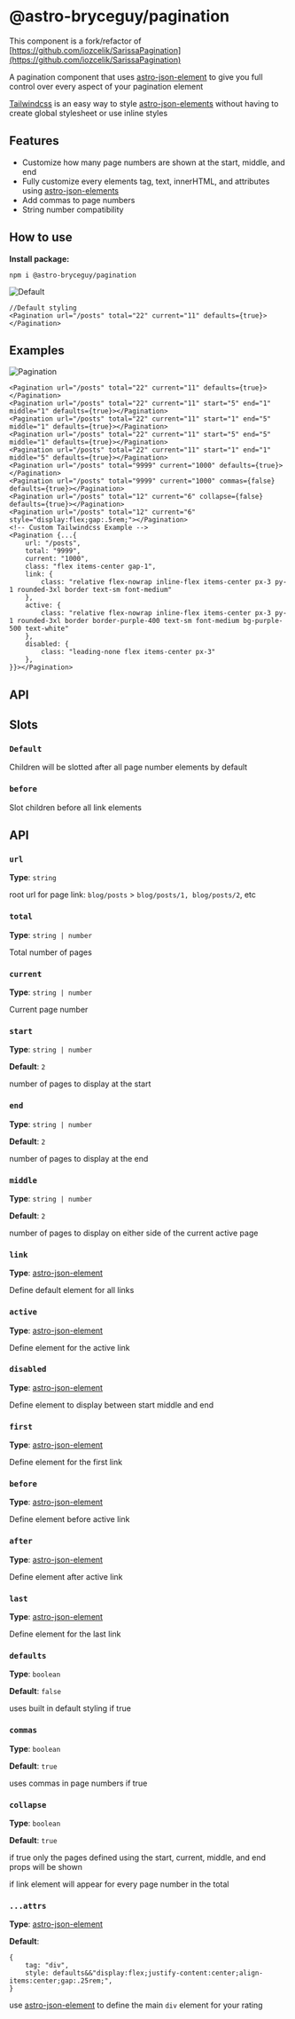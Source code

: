 # @astro-bryceguy/pagination

This component is a fork/refactor of [https://github.com/iozcelik/SarissaPagination](https://github.com/iozcelik/SarissaPagination)

A pagination component that uses [astro-json-element](https://github.com/BryceRussell/astro-json-element) to give you full control over every aspect of your pagination element

[Tailwindcss](https://tailwindcss.com) is an easy way to style [astro-json-elements](https://github.com/BryceRussell/astro-json-element) without having to create global stylesheet or use inline styles

## Features

- Customize how many page numbers are shown at the start, middle, and end
- Fully customize every elements tag, text, innerHTML, and attributes using [astro-json-elements](https://github.com/BryceRussell/astro-json-element)
- Add commas to page numbers
- String number compatibility

## How to use

__Install package:__

```
npm i @astro-bryceguy/pagination
```

![Default](https://raw.githubusercontent.com/BryceRussell/astro-bryceguy/master/packages/pagination/examples/default.PNG)

```
//Default styling
<Pagination url="/posts" total="22" current="11" defaults={true}></Pagination>
```

## Examples

![Pagination](https://raw.githubusercontent.com/BryceRussell/astro-bryceguy/master/packages/pagination/examples/pagination.PNG)

```
<Pagination url="/posts" total="22" current="11" defaults={true}></Pagination>
<Pagination url="/posts" total="22" current="11" start="5" end="1" middle="1" defaults={true}></Pagination>
<Pagination url="/posts" total="22" current="11" start="1" end="5" middle="1" defaults={true}></Pagination>
<Pagination url="/posts" total="22" current="11" start="5" end="5" middle="1" defaults={true}></Pagination>
<Pagination url="/posts" total="22" current="11" start="1" end="1" middle="5" defaults={true}></Pagination>
<Pagination url="/posts" total="9999" current="1000" defaults={true}></Pagination>
<Pagination url="/posts" total="9999" current="1000" commas={false} defaults={true}></Pagination>
<Pagination url="/posts" total="12" current="6" collapse={false} defaults={true}></Pagination>
<Pagination url="/posts" total="12" current="6" style="display:flex;gap:.5rem;"></Pagination>
<!-- Custom Tailwindcss Example -->
<Pagination {...{
    url: "/posts",
    total: "9999",
    current: "1000",
    class: "flex items-center gap-1",
    link: {
        class: "relative flex-nowrap inline-flex items-center px-3 py-1 rounded-3xl border text-sm font-medium"
    },
    active: {
        class: "relative flex-nowrap inline-flex items-center px-3 py-1 rounded-3xl border border-purple-400 text-sm font-medium bg-purple-500 text-white"
    },
    disabled: {
        class: "leading-none flex items-center px-3"
    },
}}></Pagination>
```

## API

## Slots

### `Default`

Children will be slotted after all page number elements by default

### `before`

Slot children before all link elements

## API

### `url`

**Type**: `string`

root url for page link: `blog/posts` > `blog/posts/1, blog/posts/2`, etc

### `total`

**Type**: `string | number`

Total number of pages

### `current`

**Type**: `string | number`

Current page number

### `start`

**Type**: `string | number`

**Default**: `2`

number of pages to display at the start

### `end`

**Type**: `string | number`

**Default**: `2`

number of pages to display at the end

### `middle`

**Type**: `string | number`

**Default**: `2`

number of pages to display on either side of the current active page

### `link`

**Type**: [astro-json-element](https://github.com/BryceRussell/astro-json-element)

Define default element for all links

### `active`

**Type**: [astro-json-element](https://github.com/BryceRussell/astro-json-element)

Define element for the active link

### `disabled`

**Type**: [astro-json-element](https://github.com/BryceRussell/astro-json-element)

Define element to display between start middle and end

### `first`

**Type**: [astro-json-element](https://github.com/BryceRussell/astro-json-element)

Define element for the first link

### `before`

**Type**: [astro-json-element](https://github.com/BryceRussell/astro-json-element)

Define element before active link


### `after`

**Type**: [astro-json-element](https://github.com/BryceRussell/astro-json-element)

Define element after active link

### `last`

**Type**: [astro-json-element](https://github.com/BryceRussell/astro-json-element)

Define element for the last link

### `defaults`

**Type**: `boolean`

**Default**: `false`

uses built in default styling if true

### `commas`

**Type**: `boolean`

**Default**: `true`

uses commas in page numbers if true

### `collapse`

**Type**: `boolean`

**Default**: `true`

if true only the pages defined using the start, current, middle, and end props will be shown

if link element will appear for every page number in the total

### `...attrs`

**Type**: [astro-json-element](https://github.com/BryceRussell/astro-json-element)

**Default**:
```
{
    tag: "div",
    style: defaults&&"display:flex;justify-content:center;align-items:center;gap:.25rem;",
}
```

use [astro-json-element](https://github.com/BryceRussell/astro-json-element) to define the main `div` element for your rating

